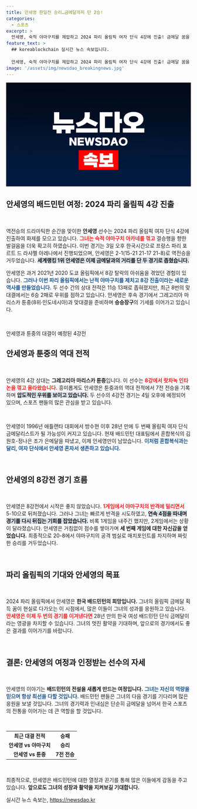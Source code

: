 ```yaml
---
title: 안세영 한일전 승리…금메달까지 단 2승!
categories:
  - 스포츠
excerpt: >
  안세영, 숙적 야마구치를 제압하고 2024 파리 올림픽 여자 단식 4강에 진출! 금메달 꿈을 향해 단 두 경기가 남았다. 역전승의 짜릿함과 함께 28년 만의 금메달을 노린다!
feature_text: >
  ## koreablockchain 실시간 뉴스 속보입니다.

  안세영, 숙적 야마구치를 제압하고 2024 파리 올림픽 여자 단식 4강에 진출! 금메달 꿈을 향해 단 두 경기가 남았다. 역전승의 짜릿함과 함께 28년 만의 금메달을 노린다!
image: '/assets/img/newsdao_breakingnews.jpg'
---
```


<p><img src="/assets/img/newsdao_breakingnews.jpg" alt="koreablockchain 속보" /></p>

<h2 data-ke-size="size26">안세영의 배드민턴 여정: 2024 파리 올림픽 4강 진출</h2>

<p data-ke-size="size16">&nbsp;</p>

<p>역전승의 드라마틱한 순간을 맞이한 <b>안세영</b> 선수는 2024 파리 올림픽 여자 단식 4강에 진출하여 화제를 모으고 있습니다. <b><span style="color: #ee2323;">그녀는 숙적 야마구치 아카네를 꺾고</span></b> 결승행을 향한 발걸음을 더욱 확고히 하였습니다. 이번 경기는 3일 오후 한국시간으로 프랑스 파리 포르트 드 라샤펠 아레나에서 진행되었으며, 안세영은 2-1(15-21 21-17 21-8)로 역전승을 거두었습니다. <b><span style="background-color: #21538527;">세계랭킹 1위 안세영은 이제 금메달과의 거리를 단 두 경기로 좁혔습니다.</span></b></p>

<p>안세영은 과거 2021년 2020 도쿄 올림픽에서 8강 탈락의 아쉬움을 겪었던 경험이 있습니다. <b><span style="color: #1a5490;">그러나 이번 파리 올림픽에서는 난적 야마구치를 제치고 8강 진출이라는 새로운 역사를 만들었습니다.</span></b> 두 선수 간의 상대 전적은 11승 13패로 좁혀졌지만, 최근 8번의 맞대결에서는 6승 2패로 우위를 점하고 있습니다. 안세영은 후속 경기에서 그레고리아 마리스카 툰중(8위·인도네시아)과 맞대결을 준비하며 <b>승승장구</b>의 기세를 이어가고 있습니다.</p>

<p data-ke-size="size16">&nbsp;</p>

<p>안세영과 툰중의 대결이 예정된 4강전</p>

<h2 data-ke-size="size26">안세영과 툰중의 역대 전적</h2>

<p data-ke-size="size16">&nbsp;</p>

<p>안세영의 4강 상대는 <b>그레고리아 마리스카 툰중</b>입니다. 이 선수는 <b><span style="color: #ee2323;">8강에서 랏차녹 인타논을 꺾고 올라왔습니다.</span></b> 흥미롭게도 안세영은 툰중과의 역대 전적에서 7전 전승을 기록하며 <b><span style="background-color: #21538527;">압도적인 우위를 보이고 있습니다.</span></b> 두 선수의 4강전 경기는 4일 오후에 예정되어 있으며, 스포츠 팬들의 많은 관심을 받고 있습니다.</p>

<p data-ke-size="size16">&nbsp;</p>

<p>안세영이 1996년 애틀랜타 대회에서 방수현 이후 28년 만에 두 번째 올림픽 여자 단식 금메달리스트가 될 가능성이 커지고 있습니다. 현재 배드민턴 대표팀에서 혼합복식의 김원호-정나은 조가 은메달을 따냈고, 이제 안세영만이 남았습니다. <b><span style="color: #1a5490;">이처럼 혼합복식과는 달리, 여자 단식에서 안세영 혼자서 생존하고 있습니다.</span></b></p>

<p data-ke-size="size16">&nbsp;</p>

<h2 data-ke-size="size26">안세영의 8강전 경기 흐름</h2>

<p data-ke-size="size16">&nbsp;</p>

<p>안세영은 8강전에서 시작은 좋지 않았습니다. <b><span style="color: #ee2323;">1게임에서 야마구치의 반격에 밀리면서</span></b> 5-10으로 뒤처졌습니다. 그러나 그녀는 빠르게 반격을 시도하였고, <b><span style="background-color: #21538527;">연속 4점을 따내며 경기를 다시 뒤집는 기회를 잡았습니다.</span></b> 비록 1게임을 내주긴 했지만, 2게임에서는 상황이 달라졌습니다. 안세영은 거침없이 점수를 쌓아가며 <b>세 번째 게임에 대한 자신감을 얻었습니다.</b> 최종적으로 20-8에서 야마구치의 공격 범실로 매치포인트를 차지하며 짜릿한 승리를 거두었습니다.</p>

<p data-ke-size="size16">&nbsp;</p>

<h2 data-ke-size="size26">파리 올림픽의 기대와 안세영의 목표</h2>

<p data-ke-size="size16">&nbsp;</p>

<p>2024 파리 올림픽에서 안세영은 <b>한국 배드민턴의 희망입니다.</b> 그녀의 올림픽 금메달 획득 꿈이 현실로 다가오는 이 시점에서, 많은 이들이 그녀의 성과를 응원하고 있습니다. <b><span style="color: #ee2323;">안세영은 이제 두 번의 경기를 이겨낸다면</span></b> 28년 만의 한국 여성 배드민턴 단식 금메달이라는 영광을 차지할 수 있습니다. 그녀의 멋진 활약을 기대하며, 앞으로의 경기에서도 좋은 결과를 이어가기를 바랍니다.</p>

<p data-ke-size="size16">&nbsp;</p>

<h2 data-ke-size="size26">결론: 안세영의 여정과 인정받는 선수의 자세</h2>

<p data-ke-size="size16">&nbsp;</p>

<p>안세영의 이야기는 <b>배드민턴의 전설을 새롭게 만드는 여정입니다.</b> <b><span style="color: #1a5490;">그녀는 자신의 역량을 믿으며 항상 최선을 다할 것입니다.</span></b> 배드민턴 팬들은 그녀의 다음 경기를 기다리며 많은 응원을 보낼 것입니다. 그녀의 경기력과 인내심은 단순히 금메달을 넘어서 한국 스포츠의 전통을 이어가는 데 큰 역할을 할 것입니다.</p>

<p data-ke-size="size16">&nbsp;</p>

<table style="width: 100%; border-collapse: collapse;">
  <tr>
    <td style="text-align: center; height: 17px;"><b>최근 대결 전적</b></td>
    <td style="text-align: center; height: 17px;"><b>승패</b></td>
  </tr>
  <tr>
    <td style="text-align: center; height: 17px;"><b>안세영 vs 야마구치</b></td>
    <td style="text-align: center; height: 17px;"><b>승리</b></td>
  </tr>
  <tr>
    <td style="text-align: center; height: 17px;"><b>안세영 vs 툰중</b></td>
    <td style="text-align: center; height: 17px;"><b>7전 전승</b></td>
  </tr>
</table>

<p data-ke-size="size16">&nbsp;</p>

<p>최종적으로, 안세영은 배드민턴에 대한 열정과 끈기를 통해 많은 이들에게 감동을 주고 있습니다. <b>앞으로도 그녀의 성장과 활약을 지켜보길 기대합니다.</b></p>
실시간 뉴스 속보는, <a href="https://newsdao.kr" rel="dofollow">https://newsdao.kr</a>


